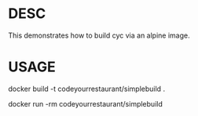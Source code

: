 DESC
====

This demonstrates how to build cyc via an alpine image.

USAGE
=====

docker build -t codeyourrestaurant/simplebuild .

docker run -rm codeyourrestaurant/simplebuild
